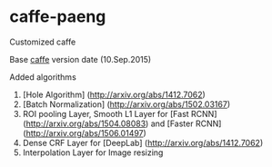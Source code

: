 # caffe-paeng

Customized caffe

Base [caffe](https://www.github.com/BVLC/caffe) version date (10.Sep.2015)

Added algorithms

1. [Hole Algorithm] (http://arxiv.org/abs/1412.7062)
2. [Batch Normalization] (http://arxiv.org/abs/1502.03167)
3. ROI pooling Layer, Smooth L1 Layer for [Fast RCNN] (http://arxiv.org/abs/1504.08083) and [Faster RCNN] (http://arxiv.org/abs/1506.01497)
4. Dense CRF Layer for [DeepLab] (http://arxiv.org/abs/1412.7062)
5. Interpolation Layer for Image resizing
